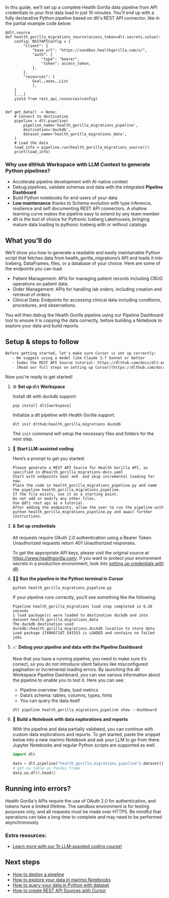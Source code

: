 In this guide, we'll set up a complete Health Gorilla data pipeline from API credentials to your first data load in just 10 minutes. You'll end up with a fully declarative Python pipeline based on dlt's REST API connector, like in the partial example code below:

```python-outcome
@dlt.source
def health_gorilla_migrations_source(access_token=dlt.secrets.value):
    config: RESTAPIConfig = {
        "client": {
            "base_url": "https://sandbox.healthgorilla.com/v/",
            "auth": {
                "type": "bearer",
                "token": access_token,
            },
        },
        "resources": [
            Goal,,aoes,,List
            ],
    }
    [...]
    yield from rest_api_resources(config)


def get_data() -> None:
    # Connect to destination
    pipeline = dlt.pipeline(
        pipeline_name='health_gorilla_migrations_pipeline',
        destination='duckdb',
        dataset_name='health_gorilla_migrations_data', 
    )
    # Load the data
    load_info = pipeline.run(health_gorilla_migrations_source())
    print(load_info) 
```

### Why use dltHub Workspace with LLM Context to generate Python pipelines?

- Accelerate pipeline development with AI-native context
- Debug pipelines, validate schemas and data with the integrated **Pipeline Dashboard**
- Build Python notebooks for end users of your data
- **Low maintenance** thanks to Schema evolution with type inference, resilience and self documenting REST API connectors. A shallow learning curve makes the pipeline easy to extend by any team member
- dlt is the tool of choice for Pythonic Iceberg Lakehouses, bringing mature data loading to pythonic Iceberg with or without catalogs

## What you’ll do

We’ll show you how to generate a readable and easily maintainable Python script that fetches data from health_gorilla_migrations’s API and loads it into Iceberg, DataFrames, files, or a database of your choice. Here are some of the endpoints you can load:

- Patient Management: APIs for managing patient records including CRUD operations on patient data.
- Order Management: APIs for handling lab orders, including creation and retrieval of orders.
- Clinical Data: Endpoints for accessing clinical data including conditions, procedures, and observations.

You will then debug the Health Gorilla pipeline using our Pipeline Dashboard tool to ensure it is copying the data correctly, before building a Notebook to explore your data and build reports.

## Setup & steps to follow

```default
Before getting started, let's make sure Cursor is set up correctly:
   - We suggest using a model like Claude 3.7 Sonnet or better
   - Index the REST API Source tutorial: https://dlthub.com/docs/dlt-ecosystem/verified-sources/rest_api/ and add it to context as **@dlt rest api**
   - [Read our full steps on setting up Cursor](https://dlthub.com/docs/dlt-ecosystem/llm-tooling/cursor-restapi#23-configuring-cursor-with-documentation)
```

Now you're ready to get started!

1. ⚙️ **Set up `dlt` Workspace**
    
    Install dlt with duckdb support:
    ```shell
    pip install dlt[workspace]
    ```

    Initialize a dlt pipeline with Health Gorilla support.
    ```shell
    dlt init dlthub:health_gorilla_migrations duckdb
    ```

    The `init` command will setup the necessary files and folders for the next step.
    
2. 🤠 **Start LLM-assisted coding**
    
    Here’s a prompt to get you started:
    
    ```prompt
    Please generate a REST API Source for Health Gorilla API, as specified in @health_gorilla_migrations-docs.yaml 
    Start with endpoints Goal and  and skip incremental loading for now. 
    Place the code in health_gorilla_migrations_pipeline.py and name the pipeline health_gorilla_migrations_pipeline. 
    If the file exists, use it as a starting point. 
    Do not add or modify any other files. 
    Use @dlt rest api as a tutorial. 
    After adding the endpoints, allow the user to run the pipeline with python health_gorilla_migrations_pipeline.py and await further instructions.
    ```

    
3. 🔒 **Set up credentials** 
    
    All requests require OAuth 2.0 authentication using a Bearer Token. Unauthorized requests return 401 Unauthorized responses.
    
    To get the appropriate API keys, please visit the original source at https://www.healthgorilla.com/.
    If you want to protect your environment secrets in a production environment, look into [setting up credentials with dlt](https://dlthub.com/docs/walkthroughs/add_credentials).
    
4. 🏃‍♀️ **Run the pipeline in the Python terminal in Cursor**
    
    ```shell
    python health_gorilla_migrations_pipeline.py
    ```
    
    If your pipeline runs correctly, you’ll see something like the following:
    
    ```shell
    Pipeline health_gorilla_migrations load step completed in 0.26 seconds
    1 load package(s) were loaded to destination duckdb and into dataset health_gorilla_migrations_data
    The duckdb destination used duckdb:/health_gorilla_migrations.duckdb location to store data
    Load package 1749667187.541553 is LOADED and contains no failed jobs
    ```
    
5. 📈 **Debug your pipeline and data with the Pipeline Dashboard**

    Now that you have a running pipeline, you need to make sure it’s correct, so you do not introduce silent failures like misconfigured pagination or incremental loading errors. By launching the dlt Workspace Pipeline Dashboard, you can see various information about the pipeline to enable you to test it. Here you can see:
    - Pipeline overview: State, load metrics
    - Data’s schema: tables, columns, types, hints
    - You can query the data itself
    
    ```shell
    dlt pipeline health_gorilla_migrations_pipeline show --dashboard
    ```
    
6. 🐍 **Build a Notebook with data explorations and reports**

    With the pipeline and data partially validated, you can continue with custom data explorations and reports. To get started, paste the snippet below into a new marimo Notebook and ask your LLM to go from there. Jupyter Notebooks and regular Python scripts are supported as well.

    
    ```python
    import dlt

   data = dlt.pipeline("health_gorilla_migrations_pipeline").dataset()
   # get oa table as Pandas frame
   data.oa.df().head()
    ```

## Running into errors?

Health Gorilla's APIs require the use of OAuth 2.0 for authentication, and tokens have a limited lifetime. The sandbox environment is for testing purposes only, and all requests must be made over HTTPS. Be mindful that operations can take a long time to complete and may need to be performed asynchronously.

### Extra resources:

- [Learn more with our 1h LLM-assisted coding course!](https://www.youtube.com/watch?v=GGid70rnJuM)

## Next steps

- [How to deploy a pipeline](https://dlthub.com/docs/walkthroughs/deploy-a-pipeline)
- [How to explore your data in marimo Notebooks](https://dlthub.com/docs/general-usage/dataset-access/marimo)
- [How to query your data in Python with dataset](https://dlthub.com/docs/general-usage/dataset-access/dataset)
- [How to create REST API Sources with Cursor](https://dlthub.com/docs/dlt-ecosystem/llm-tooling/cursor-restapi)